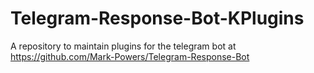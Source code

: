 # Telegram-Response-Bot-KPlugins
A repository to maintain plugins for the telegram bot at https://github.com/Mark-Powers/Telegram-Response-Bot
